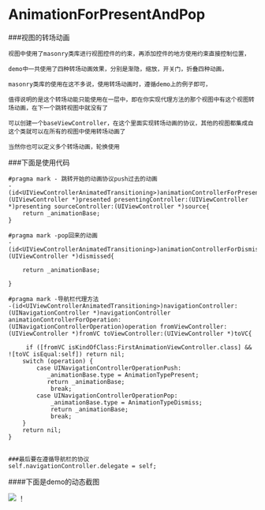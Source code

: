 # AnimationForPresentAndPop
###视图的转场动画

  `视图中使用了masonry类库进行视图控件的约束，再添加控件的地方使用约束直接控制位置，`

  `demo中一共使用了四种转场动画效果，分别是渐隐，缩放，开关门，折叠四种动画，`
  
  `masonry类库的使用在这不多说，使用转场动画时，遵循demo上的例子即可，`
  
  `值得说明的是这个转场动能只能使用在一层中，即在你实现代理方法的那个视图中有这个视图转场动画，在下一个跳转视图中就没有了`
  
  `可以创建一个baseViewController，在这个里面实现转场动画的协议，其他的视图都集成自这个类就可以在所有的视图中使用转场动画了`
  
  `当然你也可以定义多个转场动画，轮换使用`
  
###下面是使用代码

```
#pragma mark - 跳转开始的动画协议push过去的动画
-(id<UIViewControllerAnimatedTransitioning>)animationControllerForPresentedController:(UIViewController *)presented presentingController:(UIViewController *)presenting sourceController:(UIViewController *)source{        
    return _animationBase;
}
```
```
#pragma mark -pop回来的动画
-(id<UIViewControllerAnimatedTransitioning>)animationControllerForDismissedController:(UIViewController *)dismissed{     
    
    return _animationBase;
    
}

```

```
#pragma mark -导航栏代理方法
-(id<UIViewControllerAnimatedTransitioning>)navigationController:(UINavigationController *)navigationController animationControllerForOperation:(UINavigationControllerOperation)operation fromViewController:(UIViewController *)fromVC toViewController:(UIViewController *)toVC{           
    
     if ([fromVC isKindOfClass:FirstAnimationViewController.class] && ![toVC isEqual:self]) return nil;
    switch (operation) {
        case UINavigationControllerOperationPush:
           _animationBase.type = AnimationTypePresent;
           return _animationBase;
            break;
        case UINavigationControllerOperationPop:
            _animationBase.type = AnimationTypeDismiss;
            return _animationBase;
            break;
    }
    return nil;
}


```
```
###最后要在遵循导航栏的协议
self.navigationController.delegate = self; 
```
####下面是demo的动态截图

![](https://github.com/guodongxiaren/ImageCache/raw/master/Logo/foryou.gif)
！[](https://github.com/zhangjiang1203/AnimationForPresentAndPop)
